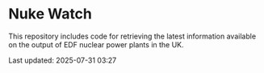 # Nuke Watch

This repository includes code for retrieving the latest information available on the output of EDF nuclear power plants in the UK.

Last updated: 2025-07-31 03:27